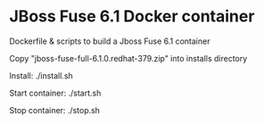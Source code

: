  JBoss Fuse 6.1 Docker container
==================================

Dockerfile & scripts to build a Jboss Fuse 6.1 container

Copy "jboss-fuse-full-6.1.0.redhat-379.zip" into installs directory

Install:
./install.sh

Start container:
./start.sh

Stop container:
./stop.sh
